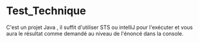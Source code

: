 # Test_Technique
C'est un projet Java , il suffit d'utiliser STS ou intelliJ pour l'exécuter et vous aura le résultat comme demandé au niveau de l'énoncé dans la console.
